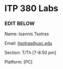 # ITP 380 Labs #

### EDIT BELOW ###
Name: Ioannis Tsotras

Email: itsotras@usc.edu

Section: T/Th [7-8:50 pm]

Platform: [PC]
